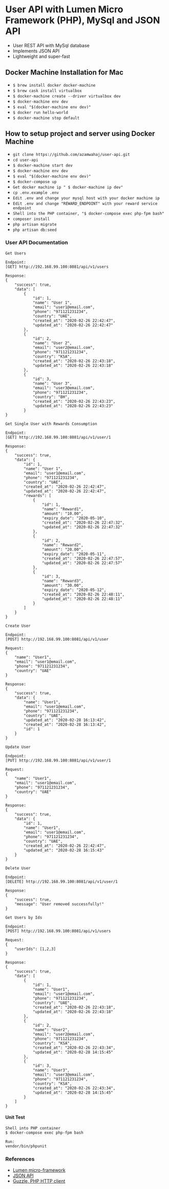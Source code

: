 # User API with Lumen Micro Framework (PHP), MySql and JSON API
- User REST API with MySql database 
- Implements JSON API
- Lightweight and super-fast

## Docker Machine Installation for Mac

- `$ brew install docker docker-machine`
- `$ brew cask install virtualbox`
- `$ docker-machine create --driver virtualbox dev`
- `$ docker-machine env dev`
- `$ eval "$(docker-machine env dev)"`
- `$ docker run hello-world`
- `$ docker-machine stop default`

## How to setup project and server using Docker Machine
- `git clone https://github.com/azamwahaj/user-api.git`
- `cd user-api`
- `$ docker-machine start dev`
- `$ docker-machine env dev`
- `$ eval "$(docker-machine env dev)"`
- `$ docker-compose up` 
- `Get docker machine ip " $ docker-machine ip dev"` 
- `cp .env.example .env`
- `Edit .env and change your mysql host with your docker machine ip`
- `Edit .env and change "REWARD_ENDPOINT" with your reward service endpoint`
- `Shell into the PHP container, "$ docker-compose exec php-fpm bash"`
- `composer install`
- `php artisan migrate`
- `php artisan db:seed`

### User API Documentation

```
Get Users

Endpoint:
[GET] http://192.168.99.100:8081/api/v1/users

Response:
{
    "success": true,
    "data": [
        {
            "id": 1,
            "name": "User 1",
            "email": "user1@email.com",
            "phone": "971121231234",
            "country": "UAE",
            "created_at": "2020-02-26 22:42:47",
            "updated_at": "2020-02-26 22:42:47"
        },
        {
            "id": 2,
            "name": "User 2",
            "email": "user2@email.com",
            "phone": "971121231234",
            "country": "KSA",
            "created_at": "2020-02-26 22:43:18",
            "updated_at": "2020-02-26 22:43:18"
        },
        {
            "id": 3,
            "name": "User 3",
            "email": "user3@email.com",
            "phone": "971121231234",
            "country": "BH",
            "created_at": "2020-02-26 22:43:23",
            "updated_at": "2020-02-26 22:43:23"
        }
}
```

```
Get Single User with Rewards Consumption

Endpoint:
[GET] http://192.168.99.100:8081/api/v1/user/1

Response:
{
    "success": true,
    "data": {
        "id": 1,
        "name": "User 1",
        "email": "user1@email.com",
        "phone": "971121231234",
        "country": "UAE",
        "created_at": "2020-02-26 22:42:47",
        "updated_at": "2020-02-26 22:42:47",
        "rewards": [
            {
                "id": 1,
                "name": "Reward1",
                "amount": "10.00",
                "expiry_date": "2020-05-10",
                "created_at": "2020-02-26 22:47:32",
                "updated_at": "2020-02-26 22:47:32"
            },
            {
                "id": 2,
                "name": "Reward2",
                "amount": "20.00",
                "expiry_date": "2020-05-11",
                "created_at": "2020-02-26 22:47:57",
                "updated_at": "2020-02-26 22:47:57"
            },
            {
                "id": 3,
                "name": "Reward3",
                "amount": "30.00",
                "expiry_date": "2020-05-12",
                "created_at": "2020-02-26 22:48:11",
                "updated_at": "2020-02-26 22:48:11"
            }
        ]
    }
}
```

```
Create User

Endpoint:
[POST] http://192.168.99.100:8081/api/v1/user

Request:
{
	"name": "User1",
	"email": "user1@email.com",
	"phone": "971121231234",
	"country": "UAE"
}

Response:
{
    "success": true,
    "data": {
        "name": "User1",
        "email": "user1@email.com",
        "phone": "971121231234",
        "country": "UAE",
        "updated_at": "2020-02-28 16:13:42",
        "created_at": "2020-02-28 16:13:42",
        "id": 1
    }
}
```

```
Update User

Endpoint:
[PUT] http://192.168.99.100:8081/api/v1/user/1

Request:
{
	"name": "User1",
	"email": "user1@email.com",
	"phone": "971121231234",
	"country": "UAE"
}

Response:
{
    "success": true,
    "data": {
        "id": 1,
        "name": "User1",
        "email": "user1@email.com",
        "phone": "971121231234",
        "country": "UAE",
        "created_at": "2020-02-26 22:42:47",
        "updated_at": "2020-02-28 16:15:43"
    }
}
```

```
Delete User

Endpoint:
[DELETE] http://192.168.99.100:8081/api/v1/user/1

Response:
{
    "success": true,
    "message": "User removed successfully!"
}
```

```
Get Users by Ids

Endpoint:
[POST] http://192.168.99.100:8081/api/v1/users

Request:
{
    "userIds": [1,2,3]
}

Response:
{
    "success": true,
    "data": [
        {
            "id": 1,
            "name": "User1",
            "email": "user1@email.com",
            "phone": "971121231234",
            "country": "UAE",
            "created_at": "2020-02-26 22:43:18",
            "updated_at": "2020-02-26 22:43:18"
        },
        {
            "id": 2,
            "name": "User2",
            "email": "user2@email.com",
            "phone": "971121231234",
            "country": "KSA",
            "created_at": "2020-02-26 22:43:34",
            "updated_at": "2020-02-28 14:15:45"
        },
        {
            "id": 3,
            "name": "User3",
            "email": "user3@email.com",
            "phone": "971121231234",
            "country": "KSA",
            "created_at": "2020-02-26 22:43:34",
            "updated_at": "2020-02-28 14:15:45"
        }
    ]
}
```

#### Unit Test
```
Shell into PHP container
$ docker-compose exec php-fpm bash

Run:
vendor/bin/phpunit
```

### References
- [Lumen micro-framework](https://lumen.laravel.com/)
- [JSON API](http://jsonapi.org/)
- [Guzzle, PHP HTTP client](http://docs.guzzlephp.org/en/stable/index.html#)
 
